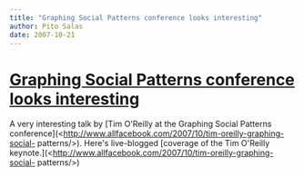 ```yaml
---
title: "Graphing Social Patterns conference looks interesting"
author: Pito Salas
date: 2007-10-21
---
```

# [Graphing Social Patterns conference looks interesting](None)




A very interesting talk by [Tim O'Reilly at the Graphing Social Patterns
conference](<http://www.allfacebook.com/2007/10/tim-oreilly-graphing-social-
patterns/>). Here's live-blogged [coverage of the Tim O'Reilly
keynote.](<http://www.allfacebook.com/2007/10/tim-oreilly-graphing-social-
patterns/>)


